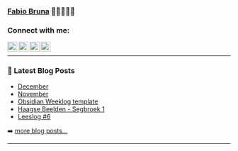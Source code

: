 ### [Fabio Bruna][website] 👋👋🏼👋🏿

### Connect with me:

[<img align="left" alt="Fabio Bruna | Twitter" width="22px" src="https://cdn.jsdelivr.net/npm/simple-icons@v3/icons/twitter.svg" />][twitter]
[<img align="left" alt="Fabio Bruna | LinkedIn" width="22px" src="https://cdn.jsdelivr.net/npm/simple-icons@v3/icons/linkedin.svg" />][linkedin]
[<img align="left" alt="Fabio Bruna | Flickr" width="22px" src="https://cdn.jsdelivr.net/npm/simple-icons@v3/icons/flickr.svg" />][flickr]
[<img align="left" alt="Fabio Bruna | Spotify" width="22px" src="https://cdn.jsdelivr.net/npm/simple-icons@v3/icons/spotify.svg" />][spotify]

<br />

---

### 📕 Latest Blog Posts

<!-- BLOG-POST-LIST:START -->
- [December](https://fabiobruna.nl/2021/12/31/december/)
- [November](https://fabiobruna.nl/2021/11/30/november-2/)
- [Obsidian Weeklog template](https://fabiobruna.nl/2021/11/27/obsidian-weeklog/)
- [Haagse Beelden - Segbroek 1](https://fabiobruna.nl/2021/11/13/haagse-beelden-segbroek-1/)
- [Leeslog #6](https://fabiobruna.nl/2021/08/18/leeslog-6/)
<!-- BLOG-POST-LIST:END -->

➡️ [more blog posts...](https://fabiobruna.nl)

---

[website]: https://fabiobruna.nl
[twitter]: https://twitter.com/fabiobruna
[flickr]: https://www.flickr.com/photos/_fabio/
[linkedin]: https://linkedin.com/in/fabiobruna
[spotify]: https://open.spotify.com/user/fabiobruna
